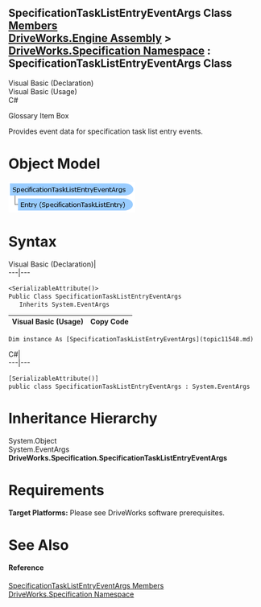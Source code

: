 SpecificationTaskListEntryEventArgs Class   
[Members](topic11549.md)   
[DriveWorks.Engine Assembly](topic2156.md) > [DriveWorks.Specification Namespace](topic10764.md) : SpecificationTaskListEntryEventArgs Class  
---  
  
Visual Basic (Declaration)    
Visual Basic (Usage)    
C# 

Glossary Item Box

Provides event data for specification task list entry events. 

# Object Model

![](dotnetdiagramimages/image589.png)

# Syntax

Visual Basic (Declaration)|   
---|---  
      
    
    <SerializableAttribute()>
    Public Class SpecificationTaskListEntryEventArgs 
       Inherits System.EventArgs  
  
Visual Basic (Usage)| Copy Code  
---|---  
      
    
    Dim instance As [SpecificationTaskListEntryEventArgs](topic11548.md)  
  
C#|   
---|---  
      
    
    [SerializableAttribute()]
    public class SpecificationTaskListEntryEventArgs : System.EventArgs   
  
# Inheritance Hierarchy

System.Object  
System.EventArgs  
**DriveWorks.Specification.SpecificationTaskListEntryEventArgs**  


# Requirements

**Target Platforms:** Please see DriveWorks software prerequisites.

# See Also

#### Reference

[SpecificationTaskListEntryEventArgs Members](topic11549.md)   
[DriveWorks.Specification Namespace](topic10764.md)



